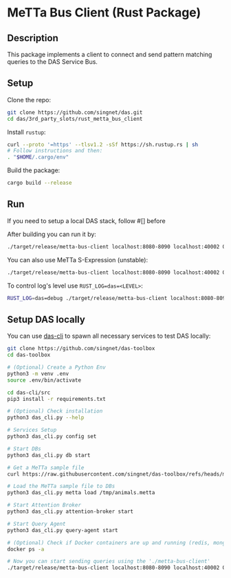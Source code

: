 # MeTTa Bus Client (Rust Package)

## Description

This package implements a client to connect and send pattern matching queries to the DAS Service Bus.

## Setup

Clone the repo:
```sh
git clone https://github.com/singnet/das.git
cd das/3rd_party_slots/rust_metta_bus_client
```

Install `rustup`:
```sh
curl --proto '=https' --tlsv1.2 -sSf https://sh.rustup.rs | sh
# Follow instructions and then:
. "$HOME/.cargo/env"
```

Build the package:
```sh
cargo build --release
```

## Run

If you need to setup a local DAS stack, follow #[] before

After building you can run it by:
```sh
./target/release/metta-bus-client localhost:8080-8090 localhost:40002 0 0 'LINK_TEMPLATE Expression 3 NODE Symbol Similarity NODE Symbol "human" VARIABLE S'
```

You can also use MeTTa S-Expression (unstable):
```sh
./target/release/metta-bus-client localhost:8080-8090 localhost:40002 0 0 'Similarity "human" $S'
```

To control log's level use `RUST_LOG=das=<LEVEL>`:
```sh
RUST_LOG=das=debug ./target/release/metta-bus-client localhost:8080-8090 localhost:40002 0 0 'LINK_TEMPLATE Expression 3 NODE Symbol Similarity NODE Symbol "human" VARIABLE S'
```

## Setup DAS locally

You can use [das-cli](https://github.com/singnet/das-toolbox/tree/master/das-cli) to spawn all necessary services to test DAS locally:
```sh
git clone https://github.com/singnet/das-toolbox
cd das-toolbox

# (Optional) Create a Python Env
python3 -m venv .env
source .env/bin/activate

cd das-cli/src
pip3 install -r requirements.txt

# (Optional) Check installation
python3 das_cli.py --help

# Services Setup
python3 das_cli.py config set

# Start DBs
python3 das_cli.py db start

# Get a MeTTa sample file
curl https://raw.githubusercontent.com/singnet/das-toolbox/refs/heads/master/das-cli/src/examples/data/animals.metta -o /tmp/animals.metta

# Load the MeTTa sample file to DBs
python3 das_cli.py metta load /tmp/animals.metta

# Start Attention Broker
python3 das_cli.py attention-broker start

# Start Query Agent
python3 das_cli.py query-agent start

# (Optional) Check if Docker containers are up and running (redis, mongodb, attention-broker and query-agent)
docker ps -a

# Now you can start sending queries using the './metta-bus-client'
./target/release/metta-bus-client localhost:8080-8090 localhost:40002 0 0 'Similarity "human" $S'
```

